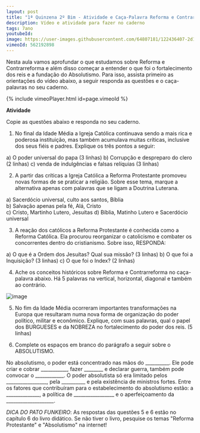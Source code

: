 ```yaml
---
layout: post
title: "1ª Quinzena 2º Bim - Atividade e Caça-Palavra Reforma e Contrarreforma"
description: Vídeo e atividade para fazer no caderno
tags: 7ano
youtubeId: 
image: https://user-images.githubusercontent.com/64807181/122436407-2d1b1080-cf6f-11eb-941f-a03cc38ff944.png
vimeoId: 562192898
---
```


Nesta aula vamos aprofundar o que estudamos sobre Reforma e Contrarreforma e além disso começar a entender o que foi o fortalecimento dos reis e a fundação do Absolutismo. Para isso, assista primeiro as orientações do vídeo abaixo, a seguir responda as questões e o caça-palavras no seu caderno.

{% include vimeoPlayer.html id=page.vimeoId %}

**Atividade**

Copie as questões abaixo e responda no seu caderno.

1. No final da Idade Média a Igreja Católica continuava sendo a mais rica e poderosa instituição, mas também acumulava muitas críticas, inclusive dos seus fiéis e padres. Explique os três pontos a seguir:

a) O poder universal do papa (3 linhas) 
b) Corrupção e despreparo do clero (2 linhas)
c)  venda de indulgências e falsas relíquias (3 linhas)

2. A partir das críticas a Igreja Católica a Reforma Protestante promoveu novas formas de se praticar a religião. Sobre esse tema, marque a alternativa apenas com palavras que se ligam a Doutrina Luterana.

a) Sacerdócio universal, culto aos santos, Bíblia         
b) Salvação apenas pela fé, Alá, Cristo   
c) Cristo, Martinho Lutero, Jesuítas
d) Bíblia, Matinho Lutero e Sacerdócio universal

3. A reação dos católicos a Reforma Protestante é conhecida como a Reforma Católica. Ela procurou reorganizar o catolicismo e combater os concorrentes dentro do cristianismo. Sobre isso, RESPONDA:

a) O que é a Ordem dos Jesuítas? Qual sua missão? (3 linhas)
b) O que foi a Inquisição? (3 linhas)
c) O que foi o Index? (2 linhas)

4. Ache os conceitos históricos sobre Reforma e Contrarreforma no caça-palavra abaixo. Há 5 palavras na vertical, horizontal, diagonal e também ao contrário.

![image](https://user-images.githubusercontent.com/64807181/122436407-2d1b1080-cf6f-11eb-941f-a03cc38ff944.png)

5. No fim da Idade Média ocorreram importantes transformações na Europa que resultaram numa nova forma de organização do poder político, militar e econômico. Explique, com suas palavras, qual o papel dos BURGUESES e da NOBREZA no fortalecimento do poder dos reis. (5 linhas)

6. Complete os espaços em branco do parágrafo a seguir sobre o ABSOLUTISMO.

No absolutismo, o poder está concentrado nas mãos do __________. Ele pode criar e cobrar ___________, fazer ________ e declarar guerra, também pode convocar o ____________. O poder absolutista só era limitado pelos _________________, pela __________  e pela existência de ministros fortes. Entre os fatores que contribuíram para o estabelecimento do absolutismo estão: a ______________, a política de _________________  e o aperfeiçoamento da ____________________.  

*DICA DO PATO FUNKEIRO*: As respostas das questões 5 e 6 estão no capítulo 6 do livro didático. Se não tiver o livro, pesquise os temas "Reforma Protestante" e "Absolutismo" na internet! 
 

